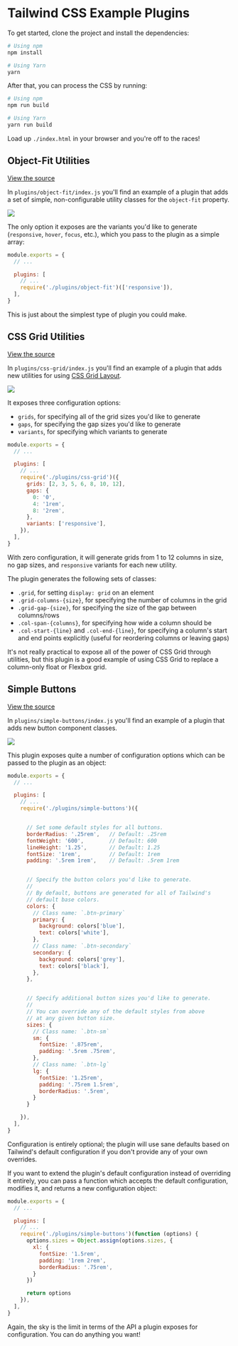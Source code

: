 # Tailwind CSS Example Plugins

To get started, clone the project and install the dependencies:

```sh
# Using npm
npm install

# Using Yarn
yarn
```

After that, you can process the CSS by running:

```sh
# Using npm
npm run build

# Using Yarn
yarn run build
```

Load up `./index.html` in your browser and you're off to the races!

## Object-Fit Utilities

[View the source](https://github.com/tailwindcss/plugin-examples/blob/master/plugins/object-fit/index.js)

In `plugins/object-fit/index.js` you'll find an example of a plugin that adds a set of simple, non-configurable utility classes for the `object-fit` property.

![](https://user-images.githubusercontent.com/4323180/37477273-a16ac9fc-284d-11e8-9ec6-da819f66871e.png)

The only option it exposes are the variants you'd like to generate (`responsive`, `hover`, `focus`, etc.), which you pass to the plugin as a simple array:

```js
module.exports = {
  // ...

  plugins: [
    // ...
    require('./plugins/object-fit')(['responsive']),
  ],
}
```

This is just about the simplest type of plugin you could make.

## CSS Grid Utilities

[View the source](https://github.com/tailwindcss/plugin-examples/blob/master/plugins/css-grid/index.js)

In `plugins/css-grid/index.js` you'll find an example of a plugin that adds new utilities for using [CSS Grid Layout](https://developer.mozilla.org/en-US/docs/Web/CSS/CSS_Grid_Layout).

![](https://user-images.githubusercontent.com/4323180/37525015-fb5c78f2-2901-11e8-97be-18c66d12bf84.png)

It exposes three configuration options:

- `grids`, for specifying all of the grid sizes you'd like to generate
- `gaps`, for specifying the gap sizes you'd like to generate
- `variants`, for specifying which variants to generate

```js
module.exports = {
  // ...

  plugins: [
    // ...
    require('./plugins/css-grid')({
      grids: [2, 3, 5, 6, 8, 10, 12],
      gaps: {
        0: '0',
        4: '1rem',
        8: '2rem',
      },
      variants: ['responsive'],
    }),
  ],
}
```

With zero configuration, it will generate grids from 1 to 12 columns in size, no gap sizes, and `responsive` variants for each new utility.

The plugin generates the following sets of classes:

- `.grid`, for setting `display: grid` on an element
- `.grid-columns-{size}`, for specifying the number of columns in the grid
- `.grid-gap-{size}`, for specifying the size of the gap between columns/rows
- `.col-span-{columns}`, for specifying how wide a column should be
- `.col-start-{line}` and `.col-end-{line}`, for specifying a column's start and end points explicitly (useful for reordering columns or leaving gaps)

It's not really practical to expose all of the power of CSS Grid through utilities, but this plugin is a good example of using CSS Grid to replace a column-only float or Flexbox grid.

## Simple Buttons

[View the source](https://github.com/tailwindcss/plugin-examples/blob/master/plugins/simple-buttons/index.js)

In `plugins/simple-buttons/index.js` you'll find an example of a plugin that adds new button component classes.

![](https://user-images.githubusercontent.com/4323180/37477287-b367cf88-284d-11e8-823b-f793c3ba1119.png)

This plugin exposes quite a number of configuration options which can be passed to the plugin as an object:

```js
module.exports = {
  // ...

  plugins: [
    // ...
    require('./plugins/simple-buttons')({


      // Set some default styles for all buttons.
      borderRadius: '.25rem',   // Default: .25rem
      fontWeight: '600',        // Default: 600
      lineHeight: '1.25',       // Default: 1.25
      fontSize: '1rem',         // Default: 1rem
      padding: '.5rem 1rem',    // Default: .5rem 1rem


      // Specify the button colors you'd like to generate.
      // 
      // By default, buttons are generated for all of Tailwind's
      // default base colors.
      colors: {
        // Class name: `.btn-primary`
        primary: {
          background: colors['blue'],
          text: colors['white'],
        },
        // Class name: `.btn-secondary`
        secondary: {
          background: colors['grey'],
          text: colors['black'],
        },
      },


      // Specify additional button sizes you'd like to generate.
      // 
      // You can override any of the default styles from above
      // at any given button size.
      sizes: {
        // Class name: `.btn-sm`
        sm: {
          fontSize: '.875rem',
          padding: '.5rem .75rem',
        },
        // Class name: `.btn-lg`
        lg: {
          fontSize: '1.25rem',
          padding: '.75rem 1.5rem',
          borderRadius: '.5rem',
        }
      }

    }),
  ],
}
```

Configuration is entirely optional; the plugin will use sane defaults based on Tailwind's default configuration if you don't provide any of your own overrides.

If you want to extend the plugin's default configuration instead of overriding it entirely, you can pass a function which accepts the default configuration, modifies it, and returns a new configuration object:

```js
module.exports = {
  // ...

  plugins: [
    // ...
    require('./plugins/simple-buttons')(function (options) {
      options.sizes = Object.assign(options.sizes, {
        xl: {
          fontSize: '1.5rem',
          padding: '1rem 2rem',
          borderRadius: '.75rem',
        }
      })

      return options  
    }),
  ],
}
```

Again, the sky is the limit in terms of the API a plugin exposes for configuration. You can do anything you want!
